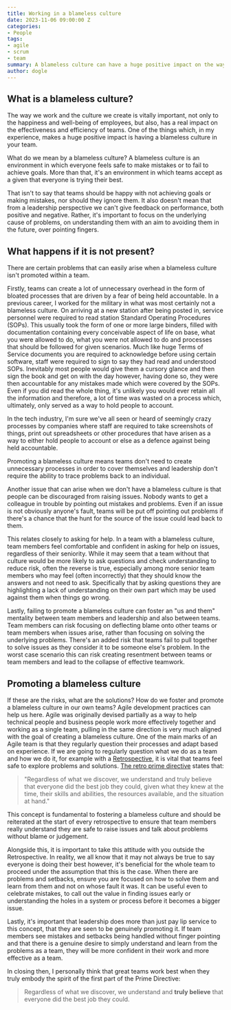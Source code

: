 ```yaml
---
title: Working in a blameless culture
date: 2023-11-06 09:00:00 Z
categories:
- People
tags:
- agile
- scrum
- team
summary: A blameless culture can have a huge positive impact on the way your team works, both internally and with others. In this post I'll explore what a blameless culture is, why it's important and how to promote it within your own team.
author: dogle
---
```


## What is a blameless culture?

The way we work and the culture we create is vitally important, not only to the happiness and well-being of employees, but also, has a real impact on the effectiveness and efficiency of teams. One of the things which, in my experience, makes a huge positive impact is having a blameless culture in your team.

What do we mean by a blameless culture? A blameless culture is an environment in which everyone feels safe to make mistakes or to fail to achieve goals. More than that, it's an environment in which teams accept as a given that everyone is trying their best.

That isn't to say that teams should be happy with not achieving goals or making mistakes, nor should they ignore them. It also doesn't mean that from a leadership perspective we can't give feedback on performance, both positive and negative. Rather, it's important to focus on the underlying cause of problems, on understanding them with an aim to avoiding them in the future, over pointing fingers.

## What happens if it is not present?

There are certain problems that can easily arise when a blameless culture isn't promoted within a team.

Firstly, teams can create a lot of unnecessary overhead in the form of bloated processes that are driven by a fear of being held accountable. In a previous career, I worked for the military in what was most certainly not a blameless culture. On arriving at a new station after being posted in, service personnel were required to read station Standard Operating Procedures (SOPs). This usually took the form of one or more large binders, filled with documentation containing every conceivable aspect of life on base, what you were allowed to do, what you were not allowed to do and processes that should be followed for given scenarios. Much like huge Terms of Service documents you are required to acknowledge before using certain software, staff were required to sign to say they had read and understood SOPs. Inevitably most people would give them a cursory glance and then sign the book and get on with the day however, having done so, they were then accountable for any mistakes made which were covered by the SOPs. Even if you did read the whole thing, it's unlikely you would ever retain all the information and therefore, a lot of time was wasted on a process which, ultimately, only served as a way to hold people to account.

In the tech industry, I'm sure we've all seen or heard of seemingly crazy processes by companies where staff are required to take screenshots of things, print out spreadsheets or other procedures that have arisen as a way to either hold people to account or else as a defence against being held accountable.

Promoting a blameless culture means teams don't need to create unnecessary processes in order to cover themselves and leadership don't require the ability to trace problems back to an individual.

Another issue that can arise when we don't have a blameless culture is that people can be discouraged from raising issues. Nobody wants to get a colleague in trouble by pointing out mistakes and problems. Even if an issue is not obviously anyone's fault, teams will be put off pointing out problems if there's a chance that the hunt for the source of the issue could lead back to them.

This relates closely to asking for help. In a team with a blameless culture, team members feel comfortable and confident in asking for help on issues, regardless of their seniority. While it may seem that a team without that culture would be more likely to ask questions and check understanding to reduce risk, often the reverse is true, especially among more senior team members who may feel (often incorrectly) that they should know the answers and not need to ask. Specifically that by asking questions they are highlighting a lack of understanding on their own part which may be used against them when things go wrong.

Lastly, failing to promote a blameless culture can foster an "us and them" mentality between team members and leadership and also between teams. Team members can risk focusing on deflecting blame onto other teams or team members when issues arise, rather than focusing on solving the underlying problems. There's an added risk that teams fail to pull together to solve issues as they consider it to be someone else's problem. In the worst case scenario this can risk creating resentment between teams or team members and lead to the collapse of effective teamwork.

## Promoting a blameless culture

If these are the risks, what are the solutions? How do we foster and promote a blameless culture in our own teams? Agile development practices can help us here. Agile was originally devised partially as a way to help technical people and business people work more effectively together and working as a single team, pulling in the same direction is very much aligned with the goal of creating a blameless culture. One of the main marks of an Agile team is that they regularly question their processes and adapt based on experience. If we are going to regularly question what we do as a team and how we do it, for example with a [Retrospective](https://www.scrum.org/resources/what-is-a-sprint-retrospective), it is vital that teams feel safe to explore problems and solutions. [The retro prime directive](https://retrospectivewiki.org/index.php?title=The_Prime_Directive) states that:

> "Regardless of what we discover, we understand and truly believe that everyone did the best job they could, given what
> they knew at the time, their skills and abilities, the resources available, and the situation at hand."

This concept is fundamental to fostering a blameless culture and should be reiterated at the start of every retrospective to ensure that team members really understand they are safe to raise issues and talk about problems without blame or judgement.

Alongside this, it is important to take this attitude with you outside the Retrospective. In reality, we all know that it may not always be true to say everyone is doing their best however, it's beneficial for the whole team to proceed under the assumption that this is the case. When there are problems and setbacks, ensure you are focused on how to solve them and learn from them and not on whose fault it was. It can be useful even to celebrate mistakes, to call out the value in finding issues early or understanding the holes in a system or process before it becomes a bigger issue.

Lastly, it's important that leadership does more than just pay lip service to this concept, that they are seen to be genuinely promoting it. If team members see mistakes and setbacks being handled without finger pointing and that there is a genuine desire to simply understand and learn from the problems as a team, they will be more confident in their work and more effective as a team.

In closing then, I personally think that great teams work best when they truly embody the spirit of the first part of the Prime Directive:

> Regardless of what we discover, we understand and **truly believe** that everyone did the best job they could.
